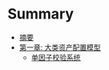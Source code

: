 # Summary

* [摘要](README.md)
* [第一章: 大类资产配置模型](chapter1/README.md)
  * [单因子校验系统](asset-allocation-model/single-factor-validation.md)

